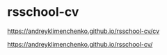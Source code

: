 # rsschool-cv
https://andreyklimenchenko.github.io/rsschool-cv/cv

https://andreyklimenchenko.github.io/rsschool-cv/